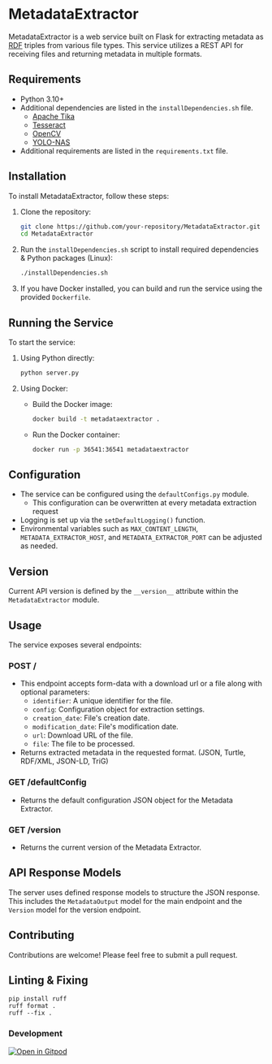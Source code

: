 # MetadataExtractor

MetadataExtractor is a web service built on Flask for extracting metadata as [RDF](https://www.w3.org/RDF/) triples from various file types. This service utilizes a REST API for receiving files and returning metadata in multiple formats.

## Requirements

- Python 3.10+
- Additional dependencies are listed in the `installDependencies.sh` file.
  - [Apache Tika](https://tika.apache.org/)
  - [Tesseract](https://github.com/tesseract-ocr/tesseract)
  - [OpenCV](https://opencv.org/)
  - [YOLO-NAS](https://github.com/Deci-AI/super-gradients/blob/master/YOLONAS.md)
- Additional requirements are listed in the `requirements.txt` file.

## Installation

To install MetadataExtractor, follow these steps:

1. Clone the repository:
    ```bash
    git clone https://github.com/your-repository/MetadataExtractor.git
    cd MetadataExtractor
    ```

2. Run the `installDependencies.sh` script to install required dependencies & Python packages (Linux):
    ```bash
    ./installDependencies.sh
    ```

3. If you have Docker installed, you can build and run the service using the provided `Dockerfile`.

## Running the Service

To start the service:

1. Using Python directly:
    ```bash
    python server.py
    ```

2. Using Docker:
    - Build the Docker image:
        ```bash
        docker build -t metadataextractor .
        ```
    - Run the Docker container:
        ```bash
        docker run -p 36541:36541 metadataextractor
        ```

## Configuration

- The service can be configured using the `defaultConfigs.py` module.
  - This configuration can be overwritten at every metadata extraction request
- Logging is set up via the `setDefaultLogging()` function.
- Environmental variables such as `MAX_CONTENT_LENGTH`, `METADATA_EXTRACTOR_HOST`, and `METADATA_EXTRACTOR_PORT` can be adjusted as needed.

## Version

Current API version is defined by the `__version__` attribute within the `MetadataExtractor` module.

## Usage

The service exposes several endpoints:

### POST /

- This endpoint accepts form-data with a download url or a file along with optional parameters:
  - `identifier`: A unique identifier for the file.
  - `config`: Configuration object for extraction settings.
  - `creation_date`: File's creation date.
  - `modification_date`: File's modification date.
  - `url`: Download URL of the file.
  - `file`: The file to be processed.
- Returns extracted metadata in the requested format. (JSON, Turtle, RDF/XML, JSON-LD, TriG)

### GET /defaultConfig

- Returns the default configuration JSON object for the Metadata Extractor.

### GET /version

- Returns the current version of the Metadata Extractor.

## API Response Models

The server uses defined response models to structure the JSON response. This includes the `MetadataOutput` model for the main endpoint and the `Version` model for the version endpoint.

## Contributing

Contributions are welcome! Please feel free to submit a pull request.

## Linting & Fixing

```
pip install ruff
ruff format .
ruff --fix .
```

### Development

[![Open in Gitpod](https://gitpod.io/button/open-in-gitpod.svg)](https://gitpod.io/#https://github.com/BenediktHeinrichs/metadataextractor)
